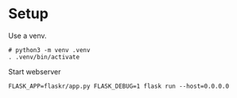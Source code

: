 # Setup

Use a venv.
```
# python3 -m venv .venv
. .venv/bin/activate
```

Start webserver 
```
FLASK_APP=flaskr/app.py FLASK_DEBUG=1 flask run --host=0.0.0.0
```
